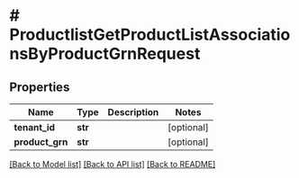 # # ProductlistGetProductListAssociationsByProductGrnRequest


## Properties 


Name | Type | Description | Notes
------------ | ------------- | ------------- | -------------
**tenant_id**| **str** |   | [optional]
**product_grn**| **str** |   | [optional]


[[Back to Model list]](../../README.md#models) [[Back to API list]](../../README.md#endpoints) [[Back to README]](../../README.md)

